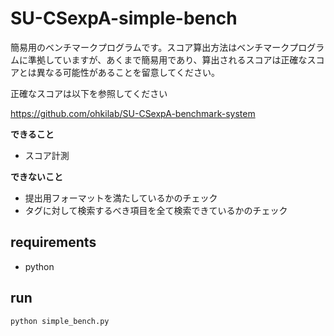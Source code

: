 # SU-CSexpA-simple-bench

簡易用のベンチマークプログラムです。スコア算出方法はベンチマークプログラムに準拠していますが、あくまで簡易用であり、算出されるスコアは正確なスコアとは異なる可能性があることを留意してください。

正確なスコアは以下を参照してください

https://github.com/ohkilab/SU-CSexpA-benchmark-system

**できること**

- スコア計測

**できないこと**

- 提出用フォーマットを満たしているかのチェック
- タグに対して検索するべき項目を全て検索できているかのチェック

## requirements

- python

## run

```shell
python simple_bench.py
```
